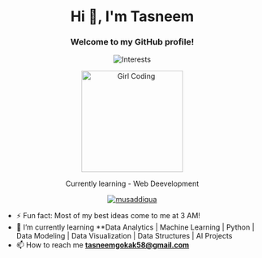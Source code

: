 <h1 align="center">Hi 👋, I'm Tasneem</h1>
<h3 align="center">Welcome to my GitHub profile!</h3>

<p align="center">
  <img src="https://readme-typing-svg.demolab.com/?lines=Web development springboot&font=Fira+Code&center=true&width=380&height=50&duration=1000&pause=1000&color=0e8a37" alt="Interests">
</p>

<p align="center">
  <img align="center" alt="Girl Coding" width="200" height="auto" src="https://media0.giphy.com/media/v1.Y2lkPTc5MGI3NjExa2FnM2tyd2QxNnMwaThkbmYya2U3NDd0M3Uyajc4NTN3Z2hsdmhpOCZlcD12MV9pbnRlcm5hbF9naWZfYnlfaWQmY3Q9Zw/cst5AXzPxRLyIwMNsV/giphy.webp" />
</p>

<p align="center">Currently learning - Web Deevelopment</p>

<p align="center">
  <a href="https://github.com/ryo-ma/github-profile-trophy">
    <img src="https://github-profile-trophy.vercel.app/?username=musaddiqua" alt="musaddiqua" />
  </a>
</p>

- ⚡ Fun fact: Most of my best ideas come to me at 3 AM!
- 🌱 I’m currently learning **Data Analytics | Machine Learning | Python | Data Modeling | Data Visualization | Data Structures | AI Projects
- 📫 How to reach me **tasneemgokak58@gmail.com**


